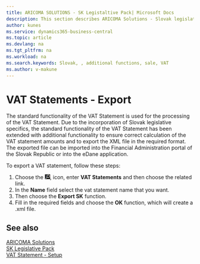 ```yaml
---
title: ARICOMA SOLUTIONS - SK Legistaltive Pack| Microsoft Docs
description: This section describes ARICOMA Solutions - Slovak legislation
author: kunes
ms.service: dynamics365-business-central
ms.topic: article
ms.devlang: na
ms.tgt_pltfrm: na
ms.workload: na
ms.search.keywords: Slovak, , additional functions, sale, VAT
ms.author: v-makune
---
```

# VAT Statements - Export

The standard functionality of the VAT Statement is used for the processing of the VAT Statement. Due to the incorporation of Slovak legislative specifics, the standard functionality of the VAT Statement has been extended with additional functionality to ensure correct calculation of the VAT statement amounts and to export the XML file in the required format. The exported file can be imported into the Financial Administration portal of the Slovak Republic or into the eDane application.

To export a VAT statement, follow these steps:

1. Choose the ![Lightbulb that opens the Tell Me feature.](media/ui-search/search_small.png "Tell me what you want to do"), icon, enter **VAT Statements** and then choose the related link.
2. In the **Name** field select the vat statement name that you want.
3. Then choose the **Export SK** function.
4. Fill in the required fields and choose the **OK** function, which will create a .xml file.

## See also

[ARICOMA Solutions](../index.md)  
[SK Legislative Pack](sk-legislative-pack.md)  
[VAT Statement - Setup](sk-vat-statement-setup.md)
